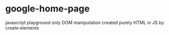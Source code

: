 # google-home-page
javascript playground only DOM manipulation
created purely HTML in JS by create elements
